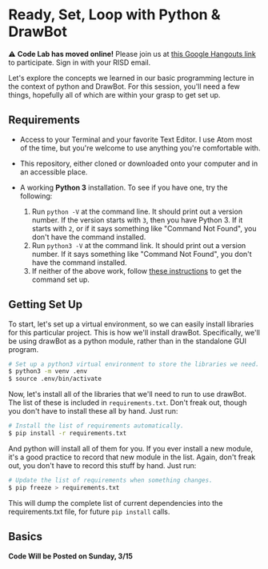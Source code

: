 # Ready, Set, Loop with Python & DrawBot

⚠️ **Code Lab has moved online!** Please join us at [this Google Hangouts link](https://meet.google.com/rxe-vivf-fsx) to participate. Sign in with your RISD email.

Let's explore the concepts we learned in our basic programming lecture in the context of python and DrawBot. For this session, you'll need a few things, hopefully all of which are within your grasp to get set up.

## Requirements

- Access to your Terminal and your favorite Text Editor. I use Atom most of the time, but you're welcome to use anything you're comfortable with.

- This repository, either cloned or downloaded onto your computer and in an accessible place.

- A working **Python 3** installation. To see if you have one, try the following:
    1. Run `python -V` at the command line. It should print out a version number. If the version starts with `3`, then you have Python 3. If it starts with `2`, or if it says something like "Command Not Found", you don't have the command installed.
    2. Run `python3 -V` at the command link. It should print out a version number. If it says something like "Command Not Found", you don't have the command installed.
    3. If neither of the above work, follow [these instructions](https://docs.python-guide.org/starting/install3/osx/) to get the command set up.


## Getting Set Up

To start, let's set up a virtual environment, so we can easily install libraries for this particular project. This is how we'll install drawBot. Specifically, we'll be using drawBot as a python module, rather than in the standalone GUI program.

```sh
# Set up a python3 virtual environment to store the libraries we need.
$ python3 -m venv .env
$ source .env/bin/activate
```

Now, let's install all of the libraries that we'll need to run to use drawBot. The list of these is included in `requirements.txt`. Don't freak out, though you don't have to install these all by hand. Just run:

```sh
# Install the list of requirements automatically.
$ pip install -r requirements.txt
```

And python will install all of them for you. If you ever install a new module, it's a good practice to record that new module in the list. Again, don't freak out, you don't have to record this stuff by hand. Just run:

```sh
# Update the list of requirements when something changes.
$ pip freeze > requirements.txt
```

This will dump the complete list of current dependencies into the requirements.txt file, for future `pip install` calls.

## Basics

**Code Will be Posted on Sunday, 3/15**
